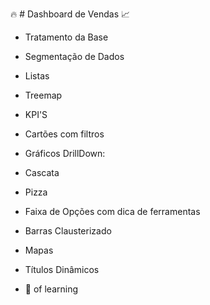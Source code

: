 🔥 # Dashboard de Vendas 📈
- Tratamento da Base
- Segmentação de Dados
- Listas
- Treemap
- KPI'S
- Cartões com filtros
- Gráficos DrillDown:
- Cascata
- Pizza
- Faixa de Opções com dica de ferramentas
- Barras Clausterizado
- Mapas
- Títulos Dinâmicos

- 🎨 of learning
